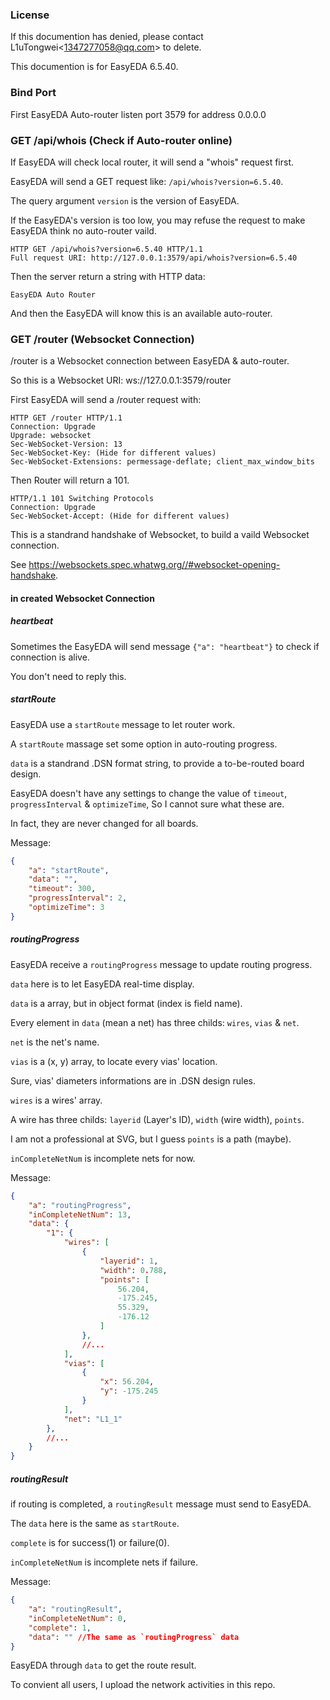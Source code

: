 ### License

If this documention has denied, please contact L1uTongwei\<1347277058@qq.com\> to delete.

This documention is for EasyEDA 6.5.40.

### Bind Port

First EasyEDA Auto-router listen port 3579 for address 0.0.0.0

### GET /api/whois (Check if Auto-router online)

If EasyEDA will check local router, it will send a "whois" request first.

EasyEDA will send a GET request like: `/api/whois?version=6.5.40`.

The query argument `version` is the version of EasyEDA.

If the EasyEDA's version is too low, you may refuse the request to make EasyEDA think no auto-router vaild.

```
HTTP GET /api/whois?version=6.5.40 HTTP/1.1 
Full request URI: http://127.0.0.1:3579/api/whois?version=6.5.40
```

Then the server return a string with HTTP data:

```
EasyEDA Auto Router
```

And then the EasyEDA will know this is an available auto-router.

### GET /router (Websocket Connection)

/router is a Websocket connection between EasyEDA & auto-router.

So this is a Websocket URI: ws://127.0.0.1:3579/router

First EasyEDA will send a /router request with:

```
HTTP GET /router HTTP/1.1 
Connection: Upgrade
Upgrade: websocket
Sec-WebSocket-Version: 13
Sec-WebSocket-Key: (Hide for different values)
Sec-WebSocket-Extensions: permessage-deflate; client_max_window_bits
```

Then Router will return a 101.

```
HTTP/1.1 101 Switching Protocols
Connection: Upgrade
Sec-WebSocket-Accept: (Hide for different values)
```

This is a standrand handshake of Websocket, to build a vaild Websocket connection.

See https://websockets.spec.whatwg.org//#websocket-opening-handshake.

#### in created Websocket Connection

##### heartbeat

Sometimes the EasyEDA will send message `{"a": "heartbeat"}` to check if connection is alive.

You don't need to reply this.

##### startRoute

EasyEDA use a `startRoute` message to let router work.

A `startRoute` massage set some option in auto-routing progress.

`data` is a standrand .DSN format string, to provide a to-be-routed board design.

EasyEDA doesn't have any settings to change the value of `timeout`, `progressInterval` & `optimizeTime`, So I cannot sure what these are.

In fact, they are never changed for all boards.

Message:

```json
{
    "a": "startRoute",
    "data": "",
    "timeout": 300, 
    "progressInterval": 2,
    "optimizeTime": 3
}
```

##### routingProgress

EasyEDA receive a `routingProgress` message to update routing progress.

`data` here is to let EasyEDA real-time display.

`data` is a array, but in object format (index is field name).

Every element in `data` (mean a net) has three childs: `wires`, `vias` & `net`.

`net` is the net's name.

`vias` is a (x, y) array, to locate every vias' location.

Sure, vias' diameters informations are in .DSN design rules.

`wires` is a wires' array.

A wire has three childs: `layerid` (Layer's ID), `width` (wire width), `points`.

I am not a professional at SVG, but I guess `points` is a path (maybe).

`inCompleteNetNum` is incomplete nets for now.

Message:

```json
{
    "a": "routingProgress",
    "inCompleteNetNum": 13,
    "data": {
        "1": {
            "wires": [
                {
                    "layerid": 1,
                    "width": 0.788,
                    "points": [
                        56.204,
                        -175.245,
                        55.329,
                        -176.12
                    ]
                },
                //...
            ],
            "vias": [
                {
                    "x": 56.204,
                    "y": -175.245
                }
            ],
            "net": "L1_1"
        },
        //...
    }
}
```

##### routingResult

if routing is completed, a `routingResult` message must send to EasyEDA.

The `data` here is the same as `startRoute`.

`complete` is for success(1) or failure(0).

`inCompleteNetNum` is incomplete nets if failure.

Message:

```json
{
    "a": "routingResult",
    "inCompleteNetNum": 0,
    "complete": 1,
    "data": "" //The same as `routingProgress` data
}
```

EasyEDA through `data` to get the route result.

To convient all users, I upload the network activities in this repo.
